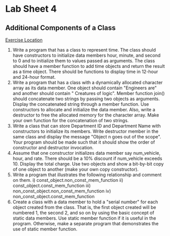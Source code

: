 # Lab Sheet 4
## Additional Components of a Class
[Exercise Location](https://www.dsbaral.com.np/subject/cpp/lab_sheet_4)

1. Write a program that has a class to represent time. The class should have constructors to initialize data members hour, minute, and second to 0 and to initialize them to values passed as arguments. The class should have a member function to add time objects and return the result as a time object. There should be functions to display time in 12-hour and 24-hour format.
2. Write a program that has a class with a dynamically allocated character array as its data member. One object should contain "Engineers are" and another should contain " Creatures of logic". Member function join() should concatenate two strings by passing two objects as arguments. Display the concatenated string through a member function. Use constructors to allocate and initialize the data member. Also, write a destructor to free the allocated memory for the character array. Make your own function for the concatenation of two strings.
3. Write a class that can store Department ID and Department Name with constructors to initialize its members. Write destructor member in the same class and display the message "Object n goes out of the scope". Your program should be made such that it should show the order of constructor and destructor invocation.
4. Assume that one constructor initializes data member say num_vehicle, hour, and rate. There should be a 10% discount if num_vehicle exceeds 10. Display the total charge. Use two objects and show a bit-by-bit copy of one object to another (make your own copy constructor).
5. Write a program that illustrates the following relationship and comment on them. 
i) const_object.non_const_mem_function
ii) const_object.const_mem_function
iii) non_const_object.non_const_mem_function
iv) non_const_object.const_mem_function
6. Create a class with a data member to hold a "serial number" for each object created from the class. That is, the first object created will be numbered 1, the second 2, and so on by using the basic concept of static data members. Use static member function if it is useful in the program. Otherwise, make a separate program that demonstrates the use of static member function.